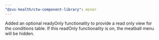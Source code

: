 ```yaml
---
"@zus-health/ctw-component-library": minor
---
```


Added an optional readyOnly functionality to provide a read only view for the conditions table. If this readOnly functionality is on, the meatball menu will be hidden.
